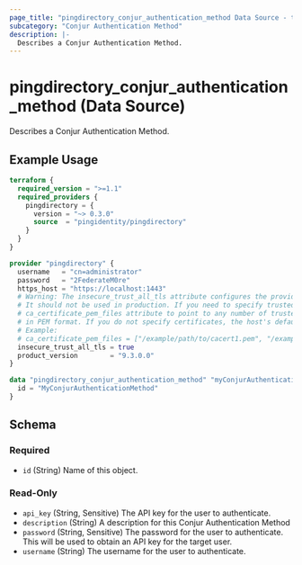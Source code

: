 ```yaml
---
page_title: "pingdirectory_conjur_authentication_method Data Source - terraform-provider-pingdirectory"
subcategory: "Conjur Authentication Method"
description: |-
  Describes a Conjur Authentication Method.
---
```


# pingdirectory_conjur_authentication_method (Data Source)

Describes a Conjur Authentication Method.

## Example Usage

```terraform
terraform {
  required_version = ">=1.1"
  required_providers {
    pingdirectory = {
      version = "~> 0.3.0"
      source  = "pingidentity/pingdirectory"
    }
  }
}

provider "pingdirectory" {
  username   = "cn=administrator"
  password   = "2FederateM0re"
  https_host = "https://localhost:1443"
  # Warning: The insecure_trust_all_tls attribute configures the provider to trust any certificate presented by the PingDirectory server.
  # It should not be used in production. If you need to specify trusted CA certificates, use the
  # ca_certificate_pem_files attribute to point to any number of trusted CA certificate files
  # in PEM format. If you do not specify certificates, the host's default root CA set will be used.
  # Example:
  # ca_certificate_pem_files = ["/example/path/to/cacert1.pem", "/example/path/to/cacert2.pem"]
  insecure_trust_all_tls = true
  product_version        = "9.3.0.0"
}

data "pingdirectory_conjur_authentication_method" "myConjurAuthenticationMethod" {
  id = "MyConjurAuthenticationMethod"
}
```

<!-- schema generated by tfplugindocs -->
## Schema

### Required

- `id` (String) Name of this object.

### Read-Only

- `api_key` (String, Sensitive) The API key for the user to authenticate.
- `description` (String) A description for this Conjur Authentication Method
- `password` (String, Sensitive) The password for the user to authenticate. This will be used to obtain an API key for the target user.
- `username` (String) The username for the user to authenticate.

